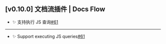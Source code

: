 ## [v0.10.0] 文档流插件 | Docs Flow

- ✨ 支持执行 JS 查询[#61](https://github.com/frostime/sy-docs-flow/issues/61)

---

- ✨ Support executing JS queries[#61](https://github.com/frostime/sy-docs-flow/issues/61)
